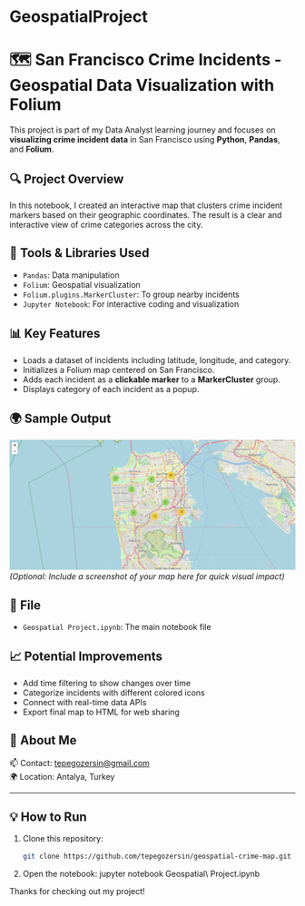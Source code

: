 # GeospatialProject
# 🗺️ San Francisco Crime Incidents - Geospatial Data Visualization with Folium

This project is part of my Data Analyst learning journey and focuses on **visualizing crime incident data** in San Francisco using **Python**, **Pandas**, and **Folium**.

## 🔍 Project Overview

In this notebook, I created an interactive map that clusters crime incident markers based on their geographic coordinates. The result is a clear and interactive view of crime categories across the city.

## 📌 Tools & Libraries Used

- `Pandas`: Data manipulation
- `Folium`: Geospatial visualization
- `Folium.plugins.MarkerCluster`: To group nearby incidents
- `Jupyter Notebook`: For interactive coding and visualization

## 📊 Key Features

- Loads a dataset of incidents including latitude, longitude, and category.
- Initializes a Folium map centered on San Francisco.
- Adds each incident as a **clickable marker** to a **MarkerCluster** group.
- Displays category of each incident as a popup.

## 🌍 Sample Output

![Map Screenshot](screenshot.png)  
*(Optional: Include a screenshot of your map here for quick visual impact)*

## 📁 File

- `Geospatial Project.ipynb`: The main notebook file

## 📈 Potential Improvements

- Add time filtering to show changes over time
- Categorize incidents with different colored icons
- Connect with real-time data APIs
- Export final map to HTML for web sharing

## 👤 About Me

📫 Contact: tepegozersin@gmail.com  
🌍 Location: Antalya, Turkey  

---

## 💡 How to Run

1. Clone this repository:
   ```bash
   git clone https://github.com/tepegozersin/geospatial-crime-map.git
2. Open the notebook:
   jupyter notebook Geospatial\ Project.ipynb

Thanks for checking out my project!

